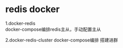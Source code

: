 # redis docker
1.docker-redis  
docker-compose编排redis主从，手动配置主从

2.docker-redis-cluster
docker-compose编排 搭建进群
